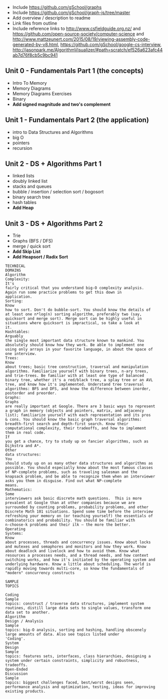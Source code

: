 * Include https://github.com/gSchool/graphs
* Include https://github.com/gSchool/graph-js/tree/master
* Add overview / description to readme
* Link files from outline
* Include reference links to http://www.csfieldguide.org.nz/ and https://github.com/open-source-society/computer-science and http://www.mattzeunert.com/2015/08/19/viewing-assembly-code-generated-by-v8.html, https://github.com/gSchool/google-cs-interview, http://jasonpark.me/AlgorithmVisualizer/#path=scratch/ef526a623afc44ab7d76f8cb5c9bc941

## Unit 0 - Fundamentals Part 1 (the concepts)
- Intro To Memory
- Memory Diagrams
- Memory Diagrams Exercises
- Binary
- **Add signed magnitude and two's complement**

## Unit 1 - Fundamentals Part 2 (the application)
- intro to Data Structures and Algorithms
- big O
- pointers
- recursion

## Unit 2 - DS + Algorithms Part 1
-  linked lists
-  doubly linked list
-  stacks and queues
-  bubble / insertion / selection sort / bogosort
-  binary search tree
-  hash tables
-  **Add Heap**

## Unit 3 - DS + Algorithms Part 2
- Trie
- Graphs (BFS / DFS)
- merge / quick sort
- **Add Skip List**
- **Add Heapsort / Radix Sort**

```
TECHNICAL
DOMAINS
Algorithm
Complexity:
It's
fairly critical that you understand big-O complexity analysis.
Again run some practice problems to get this down in
application.
Sorting:
Know
how to sort. Don't do bubble-sort. You should know the details of
at least one n*log(n) sorting algorithm, preferably two (say,
quicksort and merge sort). Merge sort can be highly useful in
situations where quicksort is impractical, so take a look at
it.
Hashtables:
Arguably
the single most important data structure known to mankind. You
absolutely should know how they work. Be able to implement one
using only arrays in your favorite language, in about the space of
one interview.
Trees:
Know
about trees; basic tree construction, traversal and manipulation
algorithms. Familiarize yourself with binary trees, n-ary trees,
and trie-trees. Be familiar with at least one type of balanced
binary tree, whether it's a red/black tree, a splay tree or an AVL
tree, and know how it's implemented. Understand tree traversal
algorithms: BFS and DFS, and know the difference between inorder,
postorder and preorder.
Graphs:
Graphs
are really important at Google. There are 3 basic ways to represent
a graph in memory (objects and pointers, matrix, and adjacency
list); familiarize yourself with each representation and its pros
& cons. You should know the basic graph traversal algorithms:
breadth-first search and depth-first search. Know their
computational complexity, their tradeoffs, and how to implement
them in real code.
If
you get a chance, try to study up on fancier algorithms, such as
Dijkstra and A*.
Other
data structures:
You
should study up on as many other data structures and algorithms as
possible. You should especially know about the most famous classes
of NP-complete problems, such as traveling salesman and the
knapsack problem, and be able to recognize them when an interviewer
asks you them in disguise. Find out what NP-complete
means.
Mathematics:
Some
interviewers ask basic discrete math questions.  This is more
prevalent at Google than at other companies because we are
surrounded by counting problems, probability problems, and other
Discrete Math 101 situations. Spend some time before the interview
refreshing your memory on (or teaching yourself) the essentials of
combinatorics and probability. You should be familiar with
n-choose-k problems and their ilk – the more the better.
Operating
Systems:
Know
about processes, threads and concurrency issues. Know about locks
and mutexes and semaphores and monitors and how they work. Know
about deadlock and livelock and how to avoid them. Know what
resources a processes needs, and a thread needs, and how context
switching works, and how it's initiated by the operating system and
underlying hardware. Know a little about scheduling. The world is
rapidly moving towards multi-core, so know the fundamentals of
"modern" concurrency constructs

SAMPLE
TOPICS

Coding
Sample
topics: construct / traverse data structures, implement system
routines, distill large data sets to single values, transform one
data set to another.
Algorithm
Design / Analysis
Sample
topics: big-O analysis, sorting and hashing, handling obscenely
large amounts of data. Also see topics listed under
'Coding'.
System
Design
Sample
topics: features sets, interfaces, class hierarchies, designing a
system under certain constraints, simplicity and robustness,
tradeoffs.
Open-Ended
Discussion
Sample
topics: biggest challenges faced, best/worst designs seen,
performance analysis and optimization, testing, ideas for improving
existing products.
```
